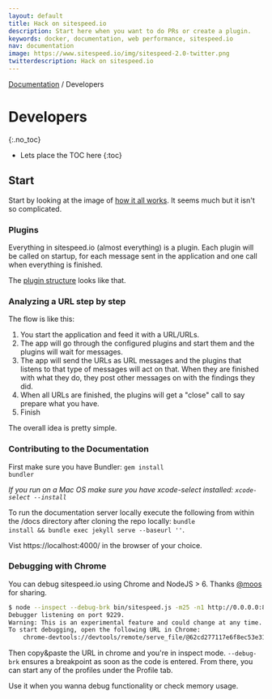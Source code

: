 ```yaml
---
layout: default
title: Hack on sitespeed.io
description: Start here when you want to do PRs or create a plugin.
keywords: docker, documentation, web performance, sitespeed.io
nav: documentation
image: https://www.sitespeed.io/img/sitespeed-2.0-twitter.png
twitterdescription: Hack on sitespeed.io
---
```


[Documentation]({{site.baseurl}}/documentation/sitespeed.io/) / Developers

# Developers
{:.no_toc}

* Lets place the TOC here
{:toc}

## Start
Start by looking at the image of [how it all works]({{site.baseurl}}/documentation/sitespeed.io/how-it-all-works/). It seems much but it isn't so complicated.

### Plugins
Everything in sitespeed.io (almost everything) is a plugin. Each plugin will be called on startup, for each message sent in the application and one call when everything is finished.

The [plugin structure]({{site.baseurl}}/documentation/sitespeed.io/plugins/#create-your-own-plugin) looks like that.

### Analyzing a URL step by step
The flow is like this:

1. You start the application and feed it with a URL/URLs.
2. The app will go through the configured plugins and start them and the plugins will wait for messages.
3. The app will send the URLs as URL messages and the plugins that listens to that type of messages will act on that. When they are finished with what they do, they post other messages on with the findings they did.
4. When all URLs are finished, the plugins will get a "close" call to say prepare what you have.
5. Finish

The overall idea is pretty simple. 

### Contributing to the Documentation
First make sure you have Bundler: <code>gem install bundler</code>

*If you run on a Mac OS make sure you have xcode-select installed: <code>xcode-select --install</code>*

To run the documentation server locally execute the following from within the /docs directory after cloning the repo locally: <code>bundle install && bundle exec jekyll serve --baseurl ''</code>. 

Vist https://localhost:4000/ in the browser of your choice.


### Debugging with Chrome
You can debug sitespeed.io using Chrome and NodeJS > 6. Thanks [@moos](https://github.com/moos) for sharing.

~~~ bash
$ node --inspect --debug-brk bin/sitespeed.js -m25 -n1 http://0.0.0.0:8082
Debugger listening on port 9229.
Warning: This is an experimental feature and could change at any time.
To start debugging, open the following URL in Chrome:
    chrome-devtools://devtools/remote/serve_file/@62cd277117e6f8ec53e31b1be5829 a6f7ab42ef/inspector.html?experiments=true&v8only=true&ws=localhost:9229/node
~~~

Then copy&paste the URL in chrome and you're in inspect mode. <code>--debug-brk</code> ensures a breakpoint as soon as the code is entered. From there, you can start any of the profiles under the Profile tab.

Use it when you wanna debug functionality or check memory usage.
